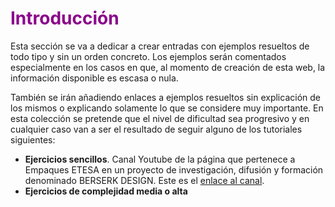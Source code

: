# <FONT COLOR=#8B008B>Introducción</font>
Esta sección se va a dedicar a crear entradas con ejemplos resueltos de todo tipo y sin un orden concreto. Los ejemplos serán comentados especialmente en los casos en que, al momento de creación de esta web, la información disponible es escasa o nula.

También se irán añadiendo enlaces a ejemplos resueltos sin explicación de los mismos o explicando solamente lo que se considere muy importante. En esta colección se pretende que el nivel de dificultad sea progresivo y en cualquier caso van a ser el resultado de seguir alguno de los tutoriales siguientes:

* **Ejercicios sencillos**. Canal Youtube de la página que pertenece a Empaques ETESA en un proyecto de investigación, difusión y formación denominado BERSERK DESIGN. Este es el [enlace al canal](https://www.youtube.com/@FreeCADdesign/featured).
* **Ejercicios de complejidad media o alta**
